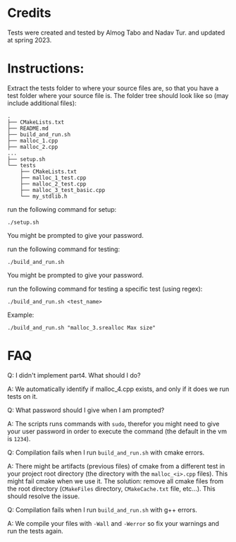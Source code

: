 # Credits

Tests were created and tested by Almog Tabo and Nadav Tur. and updated at spring 2023.

# Instructions:

Extract the tests folder to where your source files are, so that you have a test folder where your source file is. The folder tree should look like so (may include additional files):

```
.
├── CMakeLists.txt
├── README.md
├── build_and_run.sh
├── malloc_1.cpp
├── malloc_2.cpp
...
├── setup.sh
└── tests
    ├── CMakeLists.txt
    ├── malloc_1_test.cpp
    ├── malloc_2_test.cpp
    ├── malloc_3_test_basic.cpp
    └── my_stdlib.h
```

run the following command for setup:

```
./setup.sh
```

You might be prompted to give your password.

run the following command for testing:

```
./build_and_run.sh
```

You might be prompted to give your password.

run the following command for testing a specific test (using regex):

```
./build_and_run.sh <test_name>
```

Example:

```
./build_and_run.sh "malloc_3.srealloc Max size"
```

# FAQ

Q: I didn't implement part4. What should I do?

A: We automatically identify if malloc_4.cpp exists, and only if it does we run tests on it.

Q: What password should I give when I am prompted?

A: The scripts runs commands with `sudo`, therefor you might need to give your user password in order to execute the command (the default in the vm is `1234`).

Q: Compilation fails when I run `build_and_run.sh` with cmake errors.

A: There might be artifacts (previous files) of cmake from a different test in your project root directory (the directory with the `malloc_<i>.cpp` files). This might fail cmake when we use it.
The solution: remove all cmake files from the root directory (`CMakeFiles` directory, `CMakeCache.txt` file, etc...). This should resolve the issue.

Q: Compilation fails when I run `build_and_run.sh` with g++ errors.

A: We compile your files with `-Wall` and `-Werror` so fix your warnings and run the tests again.

